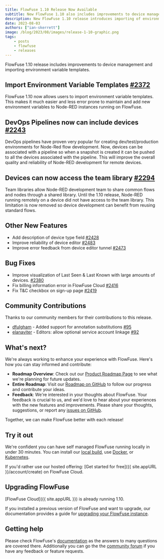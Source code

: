 ```yaml
---
title: FlowFuse 1.10 Release Now Available
subtitle: New FlowFuse 1.10 also includes improvements to device management and importing environment variable templates.
description: New FlowFuse 1.10 release introduces importing of environment variable templates and improvements to device management.
date: 2023-08-03 
authors: ["ian-skerrett"]
image: /blog/2023/08/images/release-1-10-graphic.png
tags:
    - posts
    - flowfuse
    - releases
---
```


FlowFuse 1.10 release includes improvements to device management and importing environment variable templates.

<!--more-->
## Import Environment Variable Templates  [#2372](https://github.com/FlowFuse/flowfuse/issues/2372)

FlowFuse 1.10 now allows users to import environment variable templates. This makes it much easier and less error prone to maintain and add new environment variables to Node-RED instances running on FlowFuse. 


## DevOps Pipelines now can include devices [#2243](https://github.com/FlowFuse/flowfuse/issues/2243)
DevOps pipelines have proven very popular for creating dev/test/production environments for Node-Red flow development. Now, devices can be associated with a pipeline so when a snapshot is created it can be pushed to all the devices associated with the pipeline.  This will improve the overall quality and reliability of Node-RED development for remote devices.

## Devices can now access the team library [#2294](https://github.com/FlowFuse/flowfuse/issues/2294)

Team libraries allow Node-RED development team to share common flows and nodes through a shared library. Until the 1.10 release, Node-RED running remotely on a device did not have access to the team library. This limitation is now removed so device development can benefit from reusing standard flows.

## Other New Features

- Add description of device type field  [#2428](https://github.com/FlowFuse/flowfuse/issues/2428)
- Improve reliability of device editor [#2483](https://github.com/FlowFuse/flowfuse/issues/2483)
- Improve error feedback from device editor tunnel [#2473](https://github.com/FlowFuse/flowfuse/issues/2473)


## Bug Fixes

- Improve visualization of Last Seen & Last Known with large amounts of devices. [#2380](https://github.com/FlowFuse/flowfuse/issues/2380)
- Fix billing information error in FlowFuse Cloud [#2416](https://github.com/FlowFuse/flowfuse/issues/2416)
- Fix T&C checkbox on sign-up page [#2419](https://github.com/FlowFuse/flowfuse/issues/2419)


## Community Contributions

Thanks to our community members for their contributions to this release.
- [dfulgham](https://github.com/dfulgham) - Added support for annotation substitutions [#95](https://github.com/FlowFuse/flowforge-driver-k8s/pull/95)
- [elanaviter](https://github.com/elenaviter) - Editors: allow optional service account linkage [#92](https://github.com/FlowFuse/flowforge-driver-k8s/pull/92)

## What's next?

We're always working to enhance your experience with FlowFuse. Here's how you can stay informed and contribute:

- **Roadmap Overview**: Check out our [Product Roadmap Page](/product/roadmap/) to see what we're planning for future updates.
- **Entire Roadmap**: Visit our [Roadmap on GitHub](https://github.com/orgs/FlowFuse/projects/5) to follow our progress and contribute your ideas.
- **Feedback**: We're interested in your thoughts about FlowFuse. Your feedback is crucial to us, and we'd love to hear about your experiences with the new features and improvements. Please share your thoughts, suggestions, or report any [issues on GitHub](https://github.com/FlowFuse/flowfuse/issues/new/choose). 

Together, we can make FlowFuse better with each release!

## Try it out

We're confident you can have self managed FlowFuse running locally in under 30 minutes.
You can install our [local build](/docs/install/local/), use [Docker](/docs/install/docker/), or [Kubernetes](/docs/install/kubernetes/).

If you'd rather use our hosted offering: [Get started for free]({{ site.appURL }}/account/create) on FlowFuse Cloud.

## Upgrading FlowFuse

[FlowFuse Cloud]({{ site.appURL }}) is already running 1.10.

If you installed a previous version of FlowFuse and want to upgrade, our documentation provides a
guide for [upgrading your FlowFuse instance](/docs/upgrade/).

## Getting help

Please check FlowFuse's [documentation](/docs/) as the answers to many questions are covered there. Additionally you can go the the [community forum](https://community.flowfuse.com) if you have
any feedback or feature requests.
